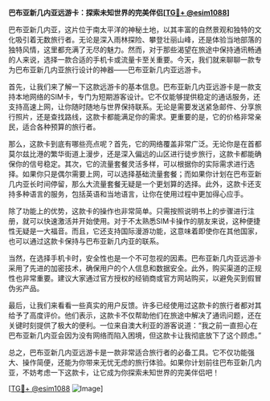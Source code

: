 **巴布亚新几内亚远游卡：探索未知世界的完美伴侣[[TG💪+ @esim1088](https://t.me/s/esim1088)]**

巴布亚新几内亚，这片位于南太平洋的神秘土地，以其丰富的自然景观和独特的文化吸引着无数旅行者。无论是深入雨林探险、攀登壮丽山峰，还是体验当地部落的独特风情，这里都充满了无尽的魅力。然而，对于那些渴望在旅途中保持通讯畅通的人来说，选择一款合适的手机卡或流量卡至关重要。今天，我们就来聊聊一款专为巴布亚新几内亚旅行设计的神器——巴布亚新几内亚远游卡。

首先，让我们来了解一下这款远游卡的基本信息。巴布亚新几内亚远游卡是一款支持本地网络的SIM卡，专门为短期游客设计。它不仅能够提供稳定的通话服务，还支持高速上网，让你随时随地与世界保持联系。无论是需要发送紧急邮件、分享旅行照片，还是查找路线，这款卡都能满足你的需求。更重要的是，它的价格非常亲民，适合各种预算的旅行者。

那么，这款卡到底有哪些亮点呢？首先，它的网络覆盖非常广泛。无论你是在首都莫尔兹比港的繁华街道上漫步，还是深入偏远的山区进行徒步旅行，这款卡都能确保你的信号稳定。其次，它的流量套餐灵活多样，可以根据你的实际需求进行选择。如果你只是偶尔需要上网，可以选择基础流量套餐；而如果你计划在巴布亚新几内亚长时间停留，那么大流量套餐无疑是一个更划算的选择。此外，这款卡还支持多种语言的服务，包括英语和当地语言，让你在使用过程中更加得心应手。

除了功能上的优势，这款卡的操作也非常简单。只需按照说明书上的步骤进行注册，就可以快速激活并开始使用。对于不太熟悉SIM卡操作的朋友来说，这种便捷性无疑是一大福音。而且，它还支持国际漫游功能，这意味着即使你在其他国家，也可以通过这款卡保持与巴布亚新几内亚的联系。

当然，在选择手机卡时，安全性也是一个不可忽视的因素。巴布亚新几内亚远游卡采用了先进的加密技术，确保用户的个人信息和数据安全。此外，购买渠道的正规性也非常重要。建议大家通过官方授权的经销商或官方网站购买，以避免买到假冒伪劣产品。

最后，让我们来看看一些真实的用户反馈。许多已经使用过这款卡的旅行者都对其给予了高度评价。他们表示，这款卡不仅帮助他们在旅途中解决了通讯问题，还在关键时刻提供了极大的便利。一位来自澳大利亚的游客说道：“我之前一直担心在巴布亚新几内亚会因为没有网络而陷入困境，但这款卡让我彻底放下了这个顾虑。”

总之，巴布亚新几内亚远游卡是一款非常适合旅行者的必备工具。它不仅功能强大、操作简便，还能为你带来无忧无虑的旅行体验。如果你计划前往巴布亚新几内亚，不妨考虑一下这款卡，让它成为你探索未知世界的完美伴侣吧！

[[TG💪+ @esim1088](https://t.me/s/esim1088) ![Image](https://i.postimg.cc/4NQfJmqS/Snipaste-2025-05-13-00-14-12.png)]